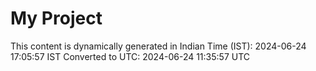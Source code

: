# My Project

This content is dynamically generated in Indian Time (IST): 2024-06-24 17:05:57 IST
Converted to UTC: 2024-06-24 11:35:57 UTC
